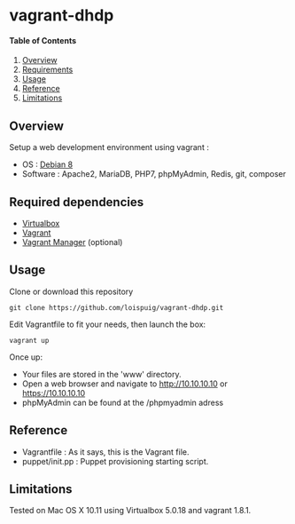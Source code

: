 # vagrant-dhdp

#### Table of Contents

1. [Overview](#overview)
2. [Requirements](#requirements)
3. [Usage](#usage)
4. [Reference](#reference)
5. [Limitations](#limitations)

## Overview

Setup a web development environment using vagrant :

* OS : [Debian 8](https://atlas.hashicorp.com/loispuig/boxes/debian-jessie-amd64)
* Software : Apache2, MariaDB, PHP7, phpMyAdmin, Redis, git, composer

## Required dependencies

* [Virtualbox](https://www.virtualbox.org/)
* [Vagrant](https://www.vagrantup.com/)
* [Vagrant Manager](http://vagrantmanager.com/) (optional)

## Usage

Clone or download this repository
```
git clone https://github.com/loispuig/vagrant-dhdp.git
```
Edit Vagrantfile to fit your needs, then launch the box:
```
vagrant up
```

Once up: 
* Your files are stored in the 'www' directory.
* Open a web browser and navigate to http://10.10.10.10 or https://10.10.10.10
* phpMyAdmin can be found at the /phpmyadmin adress

## Reference

* Vagrantfile : As it says, this is the Vagrant file.
* puppet/init.pp : Puppet provisioning starting script.

## Limitations

Tested on Mac OS X 10.11 using Virtualbox 5.0.18 and vagrant 1.8.1.